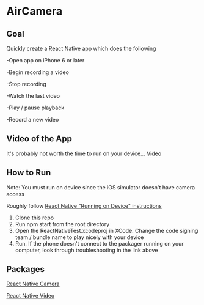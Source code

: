 # AirCamera

## Goal ##
Quickly create a React Native app which does the following

-Open app on iPhone 6 or later

-Begin recording a video

-Stop recording

-Watch the last video

-Play / pause playback

-Record a new video

## Video of the App ##
It's probably not worth the time to run on your device...
[Video](https://streamable.com/e84aw)


## How to Run ##
Note: You must run on device since the iOS simulator doesn't have camera access

Roughly follow [React Native "Running on Device" instructions](https://facebook.github.io/react-native/docs/running-on-device.html)

1) Clone this repo
2) Run npm start from the root directory
3) Open the ReactNativeTest.xcodeproj in XCode. Change the code signing team / bundle name to play nicely with your device
4) Run. If the phone doesn't connect to the packager running on your computer, look through troubleshooting in the link above

## Packages ##
[React Native Camera](https://github.com/react-native-community/react-native-camera)

[React Native Video](https://github.com/react-native-community/react-native-video)
